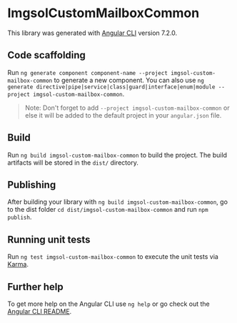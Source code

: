 # ImgsolCustomMailboxCommon

This library was generated with [Angular CLI](https://github.com/angular/angular-cli) version 7.2.0.

## Code scaffolding

Run `ng generate component component-name --project imgsol-custom-mailbox-common` to generate a new component. You can also use `ng generate directive|pipe|service|class|guard|interface|enum|module --project imgsol-custom-mailbox-common`.
> Note: Don't forget to add `--project imgsol-custom-mailbox-common` or else it will be added to the default project in your `angular.json` file. 

## Build

Run `ng build imgsol-custom-mailbox-common` to build the project. The build artifacts will be stored in the `dist/` directory.

## Publishing

After building your library with `ng build imgsol-custom-mailbox-common`, go to the dist folder `cd dist/imgsol-custom-mailbox-common` and run `npm publish`.

## Running unit tests

Run `ng test imgsol-custom-mailbox-common` to execute the unit tests via [Karma](https://karma-runner.github.io).

## Further help

To get more help on the Angular CLI use `ng help` or go check out the [Angular CLI README](https://github.com/angular/angular-cli/blob/master/README.md).
